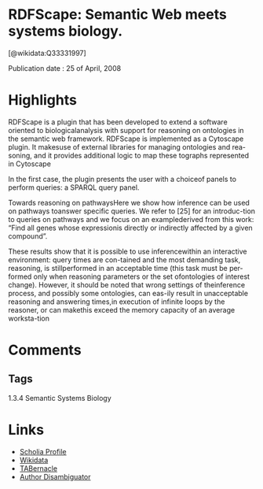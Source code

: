 
RDFScape: Semantic Web meets systems biology.
=============================================
  
  [@wikidata:Q33331997]  
  
Publication date : 25 of April, 2008  

# Highlights
RDFScape is a plugin that has been developed to extend a software oriented to biologicalanalysis with support for reasoning on ontologies in the semantic web framework.
RDFScape is implemented as a Cytoscape plugin. It makesuse of external libraries for managing ontologies and rea-soning,  and  it  provides  additional  logic  to  map  these  tographs represented in Cytoscape

In the first case, the plugin presents the user with a choiceof  panels  to  perform  queries:  a  SPARQL  query  panel.

Towards reasoning on pathwaysHere we show how inference can be used on pathways toanswer specific queries. We refer to [25] for an introduc-tion to queries on pathways and we focus on an examplederived from this work: “Find all genes whose expressionis directly or indirectly affected by a given compound”.

These  results  show  that  it  is  possible  to  use  inferencewithin  an  interactive  environment:  query  times  are  con-tained  and  the  most  demanding  task,  reasoning,  is  stillperformed  in  an  acceptable  time  (this  task  must  be  per-formed  only  when  reasoning  parameters  or  the  set  ofontologies of interest change).
However,  it  should  be  noted  that  wrong  settings  of  theinference process, and possibly some ontologies, can eas-ily result in unacceptable reasoning and answering times,in execution of infinite loops by the reasoner, or can makethis  exceed  the  memory  capacity  of  an  average  worksta-tion

# Comments

## Tags
1.3.4 Semantic Systems Biology
# Links
  
 * [Scholia Profile](https://scholia.toolforge.org/work/Q33331997)  
 * [Wikidata](https://www.wikidata.org/wiki/Q33331997)  
 * [TABernacle](https://tabernacle.toolforge.org/?#/tab/manual/Q33331997/P921%3BP4510)  
 * [Author Disambiguator](https://author-disambiguator.toolforge.org/work_item_oauth.php?id=Q33331997&batch_id=&match=1&author_list_id=&doit=Get+author+links+for+workhttps://tabernacle.toolforge.org/?#/tab/manual/Q33331997/P921%3BP4510)  
